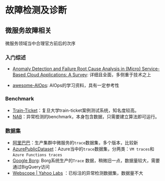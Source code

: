 # 故障检测及诊断

## 微服务故障相关

微服务领域当中合理官方前后的次序

### 入门综述

- [Anomaly Detection and Failure Root Cause Analysis in (Micro) Service-Based Cloud Applications: A Survey](https://dl.acm.org/doi/full/10.1145/3501297?casa_token=Ca3APwG8dRoAAAAA%3AeJfqc-BlElEgsXUh_lWOtQxNbAvpxNWVIizWPYDvZ7ZD6CDjW2Z6wqx9sbpZ1Im2tjyDrkvuCwec): 详细且全面，多侧重于技术之上

- [awesome-AIOps](https://github.com/linjinjin123/awesome-AIOps): AIOps的学习资料，具有一定参考性

### Benchmark

- [Train-Ticket](https://github.com/FudanSELab/train-ticket)：复旦大学train-ticket案例测试系统，知名度较高。
- [NAB](https://github.com/numenta/NAB)：异常检测的benchmark，本身包含数据，只需要建立算法即可运行。

### 数据集

- [阿里巴巴](https://github.com/alibaba/clusterdata)：生产集群中微服务的`trace`数据集，多个版本，比较新
- [AzurePublicDataset](https://github.com/Azure/AzurePublicDataset)：Azure当中的`trace`数据集，分两类：`VM traces`和`Azure Functions traces`
- [Google Borg](https://github.com/google/cluster-data): Borg系统生产的`Trace` 数据，稍微旧一点，数据量较大，需要通过BigQuery访问
- [Webscope | Yahoo Labs](https://webscope.sandbox.yahoo.com/catalog.php?datatype=s&did=70&guce_referrer=aHR0cHM6Ly9naXRodWIuY29tL2xpbmppbmppbjEyMy9hd2Vzb21lLUFJT3Bz&guce_referrer_sig=AQAAANtwZ-LWTurFxGzHOaXK6OSvY3XoHN1X-vaOCwqMzImz9bS3Moo3yCmThX-lkS87OviQDjADuDd-cxMTz6dlQefuk8_q1-_tFBEPnHYkr88-Gc83YyxpI7efahEKvktmoKBwaJPnbdc7BRgxP02fO0bg-ALRb_lq7DVzPBml5EHZ&guccounter=2)
：已标注的异常检测数据集，数据量不大

